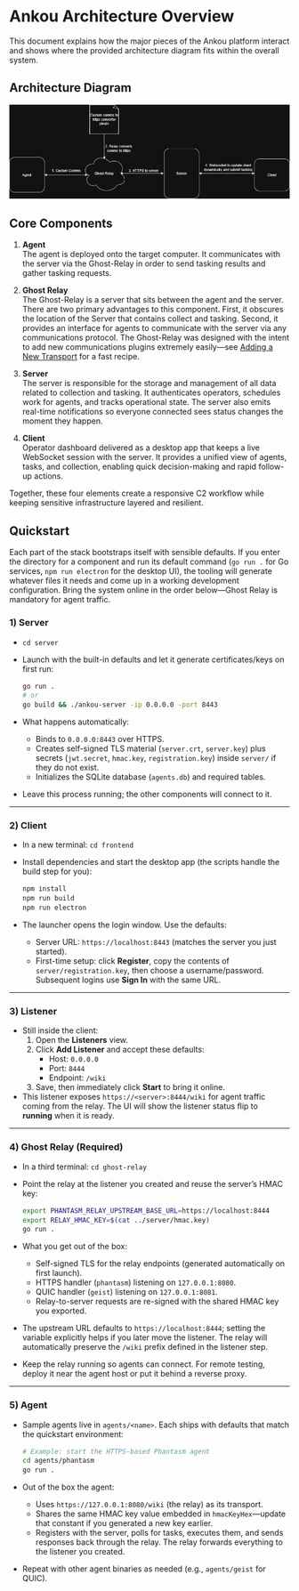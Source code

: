 # Ankou Architecture Overview

This document explains how the major pieces of the Ankou platform interact and
shows where the provided architecture diagram fits within the overall system.

## Architecture Diagram

![Ankou Architecture Diagram](src/AnkouArchOverview.png)

## Core Components

1. **Agent**  
   The agent is deployed onto the target computer. It communicates with the server via the Ghost-Relay in order to send tasking results and gather tasking requests.

2. **Ghost Relay**  
  The Ghost-Relay is a server that sits between the agent and the server. There are two primary advantages to this component. First, it obscures the location of the Server that contains collect and tasking. Second, it provides an interface for agents to communicate with the server via any communications protocol. The Ghost-Relay was designed with the intent to add new communications plugins extremely easily—see [Adding a New Transport](ghost-relay-new-transport.md) for a fast recipe.

3. **Server**  
   The server is responsible for the storage and management of all data related to collection and tasking. It authenticates operators, schedules work for agents, and tracks operational state. The server also emits real-time notifications so everyone connected sees status changes the moment they happen.

4. **Client**  
   Operator dashboard delivered as a desktop app that keeps a live WebSocket session with the server. It provides a unified view of agents, tasks, and collection, enabling quick decision-making and rapid follow-up actions.

Together, these four elements create a responsive C2 workflow while keeping sensitive infrastructure layered and resilient.

## Quickstart

Each part of the stack bootstraps itself with sensible defaults. If you enter the directory for a component and run its default command (`go run .` for Go services, `npm run electron` for the desktop UI), the tooling will generate whatever files it needs and come up in a working development configuration. Bring the system online in the order below—Ghost Relay is mandatory for agent traffic.

### 1) Server

- `cd server`
- Launch with the built-in defaults and let it generate certificates/keys on first run:

  ```sh
  go run .
  # or
  go build && ./ankou-server -ip 0.0.0.0 -port 8443
  ```

- What happens automatically:
  - Binds to `0.0.0.0:8443` over HTTPS.
  - Creates self-signed TLS material (`server.crt`, `server.key`) plus secrets (`jwt.secret`, `hmac.key`, `registration.key`) inside `server/` if they do not exist.
  - Initializes the SQLite database (`agents.db`) and required tables.
- Leave this process running; the other components will connect to it.

---

### 2) Client

- In a new terminal: `cd frontend`
- Install dependencies and start the desktop app (the scripts handle the build step for you):

  ```sh
  npm install
  npm run build
  npm run electron
  ```

- The launcher opens the login window. Use the defaults:
  - Server URL: `https://localhost:8443` (matches the server you just started).
  - First-time setup: click **Register**, copy the contents of `server/registration.key`, then choose a username/password. Subsequent logins use **Sign In** with the same URL.

---

### 3) Listener

- Still inside the client:
  1. Open the **Listeners** view.
  2. Click **Add Listener** and accept these defaults:
     - Host: `0.0.0.0`
     - Port: `8444`
     - Endpoint: `/wiki`
  3. Save, then immediately click **Start** to bring it online.
- This listener exposes `https://<server>:8444/wiki` for agent traffic coming from the relay. The UI will show the listener status flip to **running** when it is ready.

---

### 4) Ghost Relay (Required)

- In a third terminal: `cd ghost-relay`
- Point the relay at the listener you created and reuse the server’s HMAC key:

  ```sh
  export PHANTASM_RELAY_UPSTREAM_BASE_URL=https://localhost:8444
  export RELAY_HMAC_KEY=$(cat ../server/hmac.key)
  go run .
  ```

- What you get out of the box:
  - Self-signed TLS for the relay endpoints (generated automatically on first launch).
  - HTTPS handler (`phantasm`) listening on `127.0.0.1:8080`.
  - QUIC handler (`geist`) listening on `127.0.0.1:8081`.
  - Relay-to-server requests are re-signed with the shared HMAC key you exported.
- The upstream URL defaults to `https://localhost:8444`; setting the variable explicitly helps if you later move the listener. The relay will automatically preserve the `/wiki` prefix defined in the listener step.
- Keep the relay running so agents can connect. For remote testing, deploy it near the agent host or put it behind a reverse proxy.

---

### 5) Agent

- Sample agents live in `agents/<name>`. Each ships with defaults that match the quickstart environment:

  ```sh
  # Example: start the HTTPS-based Phantasm agent
  cd agents/phantasm
  go run .
  ```

- Out of the box the agent:
  - Uses `https://127.0.0.1:8080/wiki` (the relay) as its transport.
  - Shares the same HMAC key value embedded in `hmacKeyHex`—update that constant if you generated a new key earlier.
  - Registers with the server, polls for tasks, executes them, and sends responses back through the relay. The relay forwards everything to the listener you created.
- Repeat with other agent binaries as needed (e.g., `agents/geist` for QUIC).
